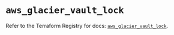 # `aws_glacier_vault_lock`

Refer to the Terraform Registry for docs: [`aws_glacier_vault_lock`](https://registry.terraform.io/providers/hashicorp/aws/5.100.0/docs/resources/glacier_vault_lock).

